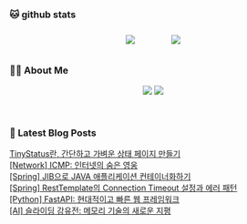
###  🐱 github stats  

<div id="main" align="center">
    <img src="https://github-readme-stats.vercel.app/api?username=peterica&count_private=true&show_icons=true&theme=radical"
        style="height: auto; margin-left: 20px; margin-right: 20px; padding: 10px;"/>
    <img src="https://github-readme-stats.vercel.app/api/top-langs/?username=peterica&layout=compact"   
        style="height: auto; margin-left: 20px; margin-right: 20px; padding: 10px;"/>
</div>

###  💁‍♀️ About Me  
<p align="center">
    <a href="https://peterica.tistory.com/"><img src="https://img.shields.io/badge/Blog-FF5722?style=flat-square&logo=Blogger&logoColor=white"/></a>
    <a href="mailto:ilovefran.ofm@gmail.com"><img src="https://img.shields.io/badge/Gmail-d14836?style=flat-square&logo=Gmail&logoColor=white&link=ilovefran.ofm@gmail.com"/></a>
</p>

<br>

### 📕 Latest Blog Posts   

<a href ="https://peterica.tistory.com/829"> TinyStatus란, 간단하고 가벼운 상태 페이지 만들기 </a> <br>
<a href ="https://peterica.tistory.com/828"> [Network] ICMP: 인터넷의 숨은 영웅 </a> <br>
<a href ="https://peterica.tistory.com/827"> [Spring] JIB으로 JAVA 애플리케이션 컨테이너화하기 </a> <br>
<a href ="https://peterica.tistory.com/826"> [Spring] RestTemplate의 Connection Timeout 설정과 에러 패턴 </a> <br>
<a href ="https://peterica.tistory.com/825"> [Python] FastAPI: 현대적이고 빠른 웹 프레임워크 </a> <br>
<a href ="https://peterica.tistory.com/824"> [AI] 슬라이딩 강유전: 메모리 기술의 새로운 지평 </a> <br>
